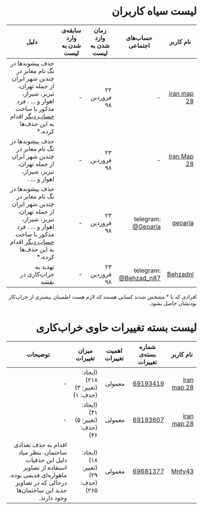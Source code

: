 <div dir=rtl>

# لیست سیاه کاربران

| نام کاربر | حساب‌های اجتماعی | زمان وارد شدن به لیست | سابقه‌ی وارد شدن به لیست | دلیل |
| ----- | ----- | ----- | ----- | ----- |
| [iran map 28](https://www.openstreetmap.org/user/iran%20map%2028) | - | ۲۲ فروردین ۹۸ | - | حذف پیشوند‌ها در تگ نام معابر در چندین شهر ایران از جمله تهران، تبریز، شیراز، اهواز و ... . فرد مذکور با ساخت [حساب دیگر](https://www.openstreetmap.org/user/Iran%20Map%20%2028) اقدام به این حذف‌ها کرده.* |
| [Iran Map 28](https://www.openstreetmap.org/user/Iran%20Map%20%2028) | - | ۲۳ فروردین ۹۸ | - | حذف پیشوند‌ها در تگ نام معابر در چندین شهر ایران از جمله تهران، تبریز، شیراز، اهواز و ... . |
| [geoaria](https://www.openstreetmap.org/user/geoaria) | telegram: [@Geoaria](https://t.me/Geoaria) | ۲۳ فروردین ۹۸ | - | حذف پیشوند‌ها در تگ نام معابر در چندین شهر ایران از جمله تهران، تبریز، شیراز، اهواز و ... . فرد مذکور با ساخت [حساب دیگر](https://www.openstreetmap.org/user/Iran%20Map%20%2028) اقدام به این حذف‌ها کرده.* |
| [Behzadnl](https://www.openstreetmap.org/user/Behzadnl) | telegram: [@Behzad_n87](https://t.me/Behzad_n87) | ۲۳ فروردین ۹۸ | - | تهدید به خراب‌کاری در نقشه |

افرادی که با * مشخص شدند کسانی هستند که لازم هست اطمینان بیشتری از خراب‌کار بودنشان حاصل بشود.

# لیست بسته‌ تغییرات حاوی خراب‌کاری

| نام کاربر | شماره بسته‌ی تغییرات | اهمیت تغییرات | میزان تغییرات |  توضیحات |
| ----- | ----- | ----- | ----- | ----- |
| [iran map 28](https://www.openstreetmap.org/user/iran%20map%2028) | [69193419](https://www.openstreetmap.org/changeset/69193419) | معمولی | (ایجاد: ۲۱۸) (تغییر: ۳) (حذف: ۱) | - |
| [iran map 28](https://www.openstreetmap.org/user/iran%20map%2028) | [69193607](https://www.openstreetmap.org/changeset/69193607) | معمولی | (ایجاد: ۳۱) (تغییر: ۵) (حذف: ۴۶) | - |
| [Mnfy43](https://www.openstreetmap.org/user/Mnfy43) | [69681377](https://www.openstreetmap.org/changeset/69681377) | معمولی | (ایجاد: ۱۸) (تغییر: ۲۹) (حذف: ۲۶۵) | اقدام به حذف تعدادی ساختمان. بنظر میاد دلیل این حذفیات استفاده از تصاویر ماهواره‌ای قدیمی بوده. درحالی که در تصاویر جدید این ساختمان‌ها وجود دارند. |
